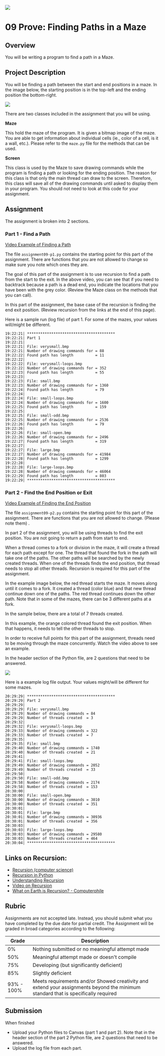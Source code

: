 ![](../site/banner.png)

# 09 Prove: Finding Paths in a Maze

## Overview

You will be writing a program to find a path in a Maze.

## Project Description

You will be finding a path between the start and end positions in a maze.  In the image below, the starting position is in the top-left and the ending position the bottom-right.

![](maze.png)

There are two classes included in the assignment that you will be using.

**Maze**

This hold the maze of the program.  It is given a bitmap image of the maze.  You are able to get information about individual cells (ie., color of a cell, is it a wall, etc.).  Please refer to the `maze.py` file for the methods that can be used.

**Screen**

This class is used by the Maze to save drawing commands while the program is finding a path or looking for the ending position.  The reason for this class is that only the main thread can draw to the screen.  Therefore, this class will save all of the drawing commands until asked to display them in your program.  You should not need to look at this code for your assignment.

## Assignment

The assignment is broken into 2 sections.

### Part 1 - Find a Path

[Video Example of Finding a Path](find_path.mp4)

The file `assignment09-p1.py` contains the starting point for this part of the assignment.  There are functions that you are not allowed to change so make sure you note which ones they are.

The goal of this part of the assignment is to use recursion to find a path from the start to the exit.  In the above video, you can see that if you need to backtrack because a path is a dead end, you indicate the locations that you have been with the grey color. (Review the Maze class on the methods that you can call).

In this part of the assignment, the base case of the recursion is finding the end exit position.  (Review recursion from the links at the end of this page).

Here is a sample run (log file) of part 1.  For some of the mazes, your values will/might be different.

```
19:22:21| ****************************************
19:22:21| Part 1
19:22:21|
19:22:21| File: verysmall.bmp
19:22:21| Number of drawing commands for = 88
19:22:22| Found path has length          = 11
19:22:22|
19:22:22| File: verysmall-loops.bmp
19:22:22| Number of drawing commands for = 352
19:22:23| Found path has length          = 55
19:22:23|
19:22:23| File: small.bmp
19:22:23| Number of drawing commands for = 1360
19:22:24| Found path has length          = 79
19:22:24| 
19:22:24| File: small-loops.bmp
19:22:24| Number of drawing commands for = 1600
19:22:25| Found path has length          = 159
19:22:25| 
19:22:25| File: small-odd.bmp
19:22:25| Number of drawing commands for = 2536
19:22:26| Found path has length          = 79
19:22:26| 
19:22:26| File: small-open.bmp
19:22:26| Number of drawing commands for = 2496
19:22:27| Found path has length          = 319
19:22:27| 
19:22:27| File: large.bmp
19:22:27| Number of drawing commands for = 41984
19:22:28| Found path has length          = 1299
19:22:28| 
19:22:28| File: large-loops.bmp
19:22:28| Number of drawing commands for = 46064
19:22:29| Found path has length          = 803
19:22:29| ****************************************
```


### Part 2 - Find the End Position or Exit

[Video Example of Finding the End Position](find_end_position.mp4)

The file `assignment09-p2.py` contains the starting point for this part of the assignment.  There are functions that you are not allowed to change.  (Please note them) .

In part 2 of the assignment, you will be using threads to find the exit position.  You are not going to return a path from start to end.  

When a thread comes to a fork or division in the maze, it will create a thread for each path except for one.  The thread that found the fork in the path will take one of the paths. The other paths will be searched by the newly created threads.  When one of the threads finds the end position, that thread needs to stop all other threads.  Recursion is required for this part of the assignment.

In the example image below, the red thread starts the maze.  It moves along until it comes to a fork.  It created a thread (color blue) and that new thread continue down one of the paths.  The red thread continues down the other path.  Note that in some of the mazes, there can be 3 different paths at a fork.

In the sample below, there are a total of 7 threads created.

In this example, the orange colored thread found the exit position.  When that happens, it needs to tell the other threads to stop.

In order to receive full points for this part of the assignment, threads need to be moving through the maze concurrently.  Watch the video above to see an example.

In the header section of the Python file, are 2 questions that need to be answered.

![](image-threads.png)

Here is a example log file output.  Your values might/will be different for some mazes.

```
20:29:29| ****************************************
20:29:29| Part 2
20:29:29|
20:29:29| File: verysmall.bmp
20:29:29| Number of drawing commands = 84
20:29:29| Number of threads created  = 3
20:29:32| 
20:29:32| File: verysmall-loops.bmp
20:29:33| Number of drawing commands = 322
20:29:33| Number of threads created  = 7
20:29:35| 
20:29:35| File: small.bmp
20:29:40| Number of drawing commands = 1740
20:29:40| Number of threads created  = 21
20:29:41| 
20:29:41| File: small-loops.bmp
20:29:49| Number of drawing commands = 2052
20:29:49| Number of threads created  = 33
20:29:50| 
20:29:50| File: small-odd.bmp
20:29:58| Number of drawing commands = 2174
20:29:58| Number of threads created  = 153
20:30:00|
20:30:00| File: small-open.bmp
20:30:00| Number of drawing commands = 3010
20:30:00| Number of threads created  = 351
20:30:01|
20:30:01| File: large.bmp
20:30:01| Number of drawing commands = 30936
20:30:01| Number of threads created  = 356
20:30:03|
20:30:03| File: large-loops.bmp
20:30:03| Number of drawing commands = 29580
20:30:03| Number of threads created  = 464
20:30:04| ****************************************
```

## Links on Recursion:

- [Recursion (computer science)](https://en.wikipedia.org/wiki/Recursion_\(computer_science\))
- [Recursion in Python](https://realpython.com/python-thinking-recursively/#recursive-functions-in-python)
- [Understanding Recursion](https://stackabuse.com/understanding-recursive-functions-with-python/)
- [Video on Recursion](https://www.youtube.com/watch?v=ngCos392W4w)
- [What on Earth is Recursion? - Computerphile](https://www.youtube.com/watch?v=Mv9NEXX1VHc)


## Rubric

Assignments are not accepted late. Instead, you should submit what you have completed by the due date for partial credit.
The Assignment will be graded in broad categories according to the following:

| Grade | Description |
|-------|-------------|
| 0% | Nothing submitted or no meaningful attempt made |
| 50% | Meaningful attempt made or doesn't compile |
| 75% | Developing (but significantly deficient) |
| 85% | Slightly deficient |
| 93% - 100% | Meets requirements and/or Showed creativity and extend your assignments beyond the minimum standard that is specifically required |

## Submission

When finished

- Upload your Python files to Canvas (part 1 and part 2). Note that in the header section of the part 2 Python file, are 2 questions that need to be answered.
- Upload the log file from each part.